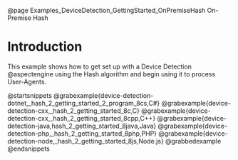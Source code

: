 @page Examples_DeviceDetection_GettingStarted_OnPremiseHash On-Premise Hash

# Introduction

This example shows how to get set up with a Device Detection @aspectengine using the Hash algorithm
and begin using it to process User-Agents.

@startsnippets
@grabexample{device-detection-dotnet,_hash_2_getting_started_2_program_8cs,C#}
@grabexample{device-detection-cxx,_hash_2_getting_started_8c,C}
@grabexample{device-detection-cxx,_hash_2_getting_started_8cpp,C++}
@grabexample{device-detection-java,hash_2_getting_started_8java,Java}
@grabexample{device-detection-php,_hash_2_getting_started_8php,PHP}
@grabexample{device-detection-node,_hash_2_getting_started_8js,Node.js}
@grabbedexample
@endsnippets
